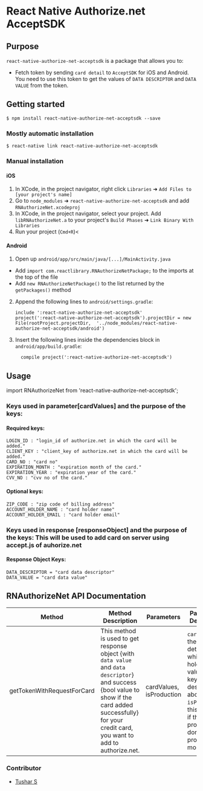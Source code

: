 
# React Native Authorize.net AcceptSDK

## Purpose
`react-native-authorize-net-acceptsdk` is a package that allows you to:
- Fetch token by sending `card detail` to `AcceptSDK` for iOS and Android. You need to use this token to get the values of `DATA DESCRIPTOR` and `DATA VALUE` from the token.


## Getting started

`$ npm install react-native-authorize-net-acceptsdk --save`

### Mostly automatic installation

`$ react-native link react-native-authorize-net-acceptsdk`

### Manual installation


#### iOS

1. In XCode, in the project navigator, right click `Libraries` ➜ `Add Files to [your project's name]`
2. Go to `node_modules` ➜ `react-native-authorize-net-acceptsdk` and add `RNAuthorizeNet.xcodeproj`
3. In XCode, in the project navigator, select your project. Add `libRNAuthorizeNet.a` to your project's `Build Phases` ➜ `Link Binary With Libraries`
4. Run your project (`Cmd+R`)<

#### Android

1. Open up `android/app/src/main/java/[...]/MainActivity.java`
  - Add `import com.reactlibrary.RNAuthorizeNetPackage;` to the imports at the top of the file
  - Add `new RNAuthorizeNetPackage()` to the list returned by the `getPackages()` method
2. Append the following lines to `android/settings.gradle`:
  	```
  	include ':react-native-authorize-net-acceptsdk'
  	project(':react-native-authorize-net-acceptsdk').projectDir = new File(rootProject.projectDir, 	'../node_modules/react-native-authorize-net-acceptsdk/android')
  	```
3. Insert the following lines inside the dependencies block in `android/app/build.gradle`:
  	```
      compile project(':react-native-authorize-net-acceptsdk')
  	```


## Usage

import RNAuthorizeNet from 'react-native-authorize-net-acceptsdk';


### Keys used in parameter[cardValues] and the purpose of the keys:

#### Required keys:		
	LOGIN_ID : "login_id of authorize.net in which the card will be added."
	CLIENT_KEY : "client_key of authorize.net in which the card will be added."
	CARD_NO : "card no"
	EXPIRATION_MONTH : "expiration month of the card."
	EXPIRATION_YEAR : "expiration year of the card."
	CVV_NO : "cvv no of the card."		

#### Optional keys:
	ZIP_CODE : "zip code of billing address"
	ACCOUNT_HOLDER_NAME : "card holder name"
	ACCOUNT_HOLDER_EMAIL : "card holder email"

### Keys used in response [responseObject] and the purpose of the keys: This will be used to add card on server using accept.js of auhorize.net

#### Response Object Keys:
	DATA_DESCRIPTOR = "card data descriptor"
	DATA_VALUE = "card data value"



## RNAuthorizeNet API Documentation


| Method                 | Method Description                                                                                                                        | Parameters    | Parameters Description                                                            |
|------------------------|-------------------------------------------------------------------------------------------------------------------------------------------|---------------|-----------------------------------------------------------------------------------|
| getTokenWithRequestForCard              | This method is used to get response object {with `data value` and `data descriptor`} and success {bool value to show if the card added successfully} for your credit card, you want to add to authorize.net.                       | cardValues, isProduction              | `cardValues`: the card detail object, which can hold the values with keys as described above. `isProduction`: this indicate if the processing is done for production mode                   |
	

### Contributor

* [Tushar S](mailto:tushar@systango.com)